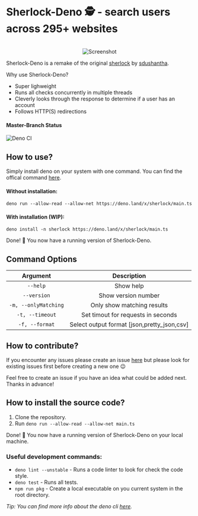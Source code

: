 # Sherlock-Deno 🕵️ - search users across 295+ websites
<p align="center">
  <br>
  <img alt="Screenshot" src="https://github.com/checkerschaf/sherlock-deno/raw/master/screenshot.png" />
  <br>
</p>

Sherlock-Deno is a remake of the original [sherlock](https://github.com/sdushantha/sherlock) by [sdushantha](https://github.com/sdushantha).

Why use Sherlock-Deno?
- Super lighweight
- Runs all checks concurrently in multiple threads
- Cleverly looks through the response to determine if a user has an account
- Follows HTTP(S) redirections

#### Master-Branch Status
![Deno CI](https://github.com/checkerschaf/sherlock-deno/workflows/Deno%20CI/badge.svg?branch=master)

## How to use?
Simply install deno on your system with one command. You can find the offical command [here](https://deno.land/#installation).

#### Without installation:
`deno run --allow-read --allow-net https://deno.land/x/sherlock/main.ts`

#### With installation (WIP):
`deno install -n sherlock https://deno.land/x/sherlock/main.ts`

Done! 🎉 You now have a running version of Sherlock-Deno.

## Command Options
| Argument | Description |
|:-:|:-:|
| `--help` | Show help |
| `--version` | Show version number |
| `-m, --onlyMatching` | Only show matching results |
| `-t, --timeout` | Set timout for requests in seconds |
| `-f, --format` | Select output format [json,pretty_json,csv] |

## How to contribute?
If you encounter any issues please create an issue [here](https://github.com/checkerschaf/sherlock-deno/issues) but please look for existing issues first before creating a new one 😉

Feel free to create an issue if you have an idea what could be added next. Thanks in advance!

## How to install the source code?
1. Clone the repository.
2. Run `deno run --allow-read --allow-net main.ts`

Done! 🎉 You now have a running version of Sherlock-Deno on your local machine.

### Useful development commands:
- `deno lint --unstable` - Runs a code linter to look for check the code style.
- `deno test` - Runs all tests.
- `npm run pkg` - Create a local executable on you current system in the root directory.

*Tip: You can find more info about the deno cli [here](https://deno.land/manual/getting_started/command_line_interface).*
